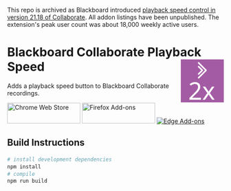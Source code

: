 This repo is archived as Blackboard introduced [playback speed control in version 21.18 of Collaborate](https://help.blackboard.com/node/41901). All addon listings have been unpublished. The extension's peak user count was about 18,000 weekly active users.

# Blackboard Collaborate Playback Speed <img align="right" width="100" height="100" src="https://github.com/mymindstorm/bb-collab-speed-control/raw/master/images/icon.svg">

Adds a playback speed button to Blackboard Collaborate recordings.

[<img src="https://raw.githubusercontent.com/wiki/Authenticator-Extension/Authenticator/readme-images/chrome-web-store.png" title="Chrome Web Store" width="170" height="48" />](https://chrome.google.com/webstore/detail/blackboard-collaborate-pl/jekhhgibhnklhlnfcidpebknidbbjagn) [<img src="https://raw.githubusercontent.com/wiki/Authenticator-Extension/Authenticator/readme-images/firefox-add-ons.png" title="Firefox Add-ons" width="170" height="48" />](https://addons.mozilla.org/en-US/firefox/addon/bb-collab-speed-control/) [<img src="https://raw.githubusercontent.com/wiki/Authenticator-Extension/Authenticator/readme-images/microsoft-store.png" title="Edge Add-ons" height="48" />](https://microsoftedge.microsoft.com/addons/detail/playback-speed-for-blackb/amipjeajmdoccjfmpjgcnjaakpafjabb)

## Build Instructions

```bash
# install development dependencies
npm install
# compile
npm run build
```
